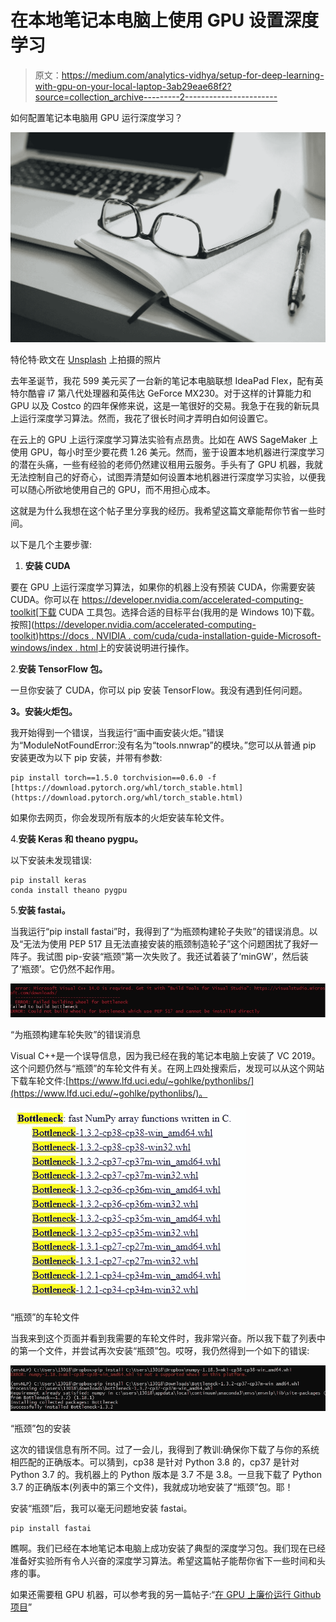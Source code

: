 # 在本地笔记本电脑上使用 GPU 设置深度学习

> 原文：<https://medium.com/analytics-vidhya/setup-for-deep-learning-with-gpu-on-your-local-laptop-3ab29eae68f2?source=collection_archive---------2----------------------->

如何配置笔记本电脑用 GPU 运行深度学习？

![](img/234fbaaf623b39a562866e5353bed6a5.png)

特伦特·欧文在 [Unsplash](https://unsplash.com/s/photos/deep-learning?utm_source=unsplash&utm_medium=referral&utm_content=creditCopyText) 上拍摄的照片

去年圣诞节，我花 599 美元买了一台新的笔记本电脑联想 IdeaPad Flex，配有英特尔酷睿 i7 第八代处理器和英伟达 GeForce MX230。对于这样的计算能力和 GPU 以及 Costco 的四年保修来说，这是一笔很好的交易。我急于在我的新玩具上运行深度学习算法。然而，我花了很长时间才弄明白如何设置它。

在云上的 GPU 上运行深度学习算法实验有点昂贵。比如在 AWS SageMaker 上使用 GPU，每小时至少要花费 1.26 美元。然而，鉴于设置本地机器进行深度学习的潜在头痛，一些有经验的老师仍然建议租用云服务。手头有了 GPU 机器，我就无法控制自己的好奇心，试图弄清楚如何设置本地机器进行深度学习实验，以便我可以随心所欲地使用自己的 GPU，而不用担心成本。

这就是为什么我想在这个帖子里分享我的经历。我希望这篇文章能帮你节省一些时间。

以下是几个主要步骤:

1.  **安装 CUDA**

要在 GPU 上运行深度学习算法，如果你的机器上没有预装 CUDA，你需要安装 CUDA。你可以在 https://developer.nvidia.com/accelerated-computing-toolkit[下载 CUDA 工具包。选择合适的目标平台(我用的是 Windows 10)下载。按照](https://developer.nvidia.com/accelerated-computing-toolkit)[https://docs . NVIDIA . com/cuda/cuda-installation-guide-Microsoft-windows/index . html](https://docs.nvidia.com/cuda/cuda-installation-guide-microsoft-windows/index.html)上的安装说明进行操作。

2.**安装 TensorFlow 包。**

一旦你安装了 CUDA，你可以 pip 安装 TensorFlow。我没有遇到任何问题。

**3。安装火炬包。**

我开始得到一个错误，当我运行“画中画安装火炬。”错误为“ModuleNotFoundError:没有名为“tools.nnwrap”的模块。”您可以从普通 pip 安装更改为以下 pip 安装，并带有参数:

```
pip install torch==1.5.0 torchvision==0.6.0 -f [https://download.pytorch.org/whl/torch_stable.html](https://download.pytorch.org/whl/torch_stable.html)
```

如果你去网页，你会发现所有版本的火炬安装车轮文件。

4.**安装 Keras 和 theano pygpu。**

以下安装未发现错误:

```
pip install keras
conda install theano pygpu
```

5.**安装 fastai。**

当我运行“pip install fastai”时，我得到了“为瓶颈构建轮子失败”的错误消息。以及“无法为使用 PEP 517 且无法直接安装的瓶颈制造轮子”这个问题困扰了我好一阵子。我试图 pip-安装“瓶颈”第一次失败了。我还试着装了‘minGW’，然后装了‘瓶颈’。它仍然不起作用。

![](img/a047d8a535ff0c12fc42ddca9d1f5d5d.png)

“为瓶颈构建车轮失败”的错误消息

Visual C++是一个误导信息，因为我已经在我的笔记本电脑上安装了 VC 2019。这个问题仍然与“瓶颈”的车轮文件有关。在网上四处搜索后，发现可以从这个网站下载车轮文件:[https://www.lfd.uci.edu/~gohlke/pythonlibs/](https://www.lfd.uci.edu/~gohlke/pythonlibs/)。

![](img/f86e2dbe440b653bb1ace91106aaa793.png)

“瓶颈”的车轮文件

当我来到这个页面并看到我需要的车轮文件时，我非常兴奋。所以我下载了列表中的第一个文件，并尝试再次安装“瓶颈”包。哎呀，我仍然得到一个如下的错误:

![](img/4128c85fcc7c50111bdfab07e374ee46.png)

“瓶颈”包的安装

这次的错误信息有所不同。过了一会儿，我得到了教训:确保你下载了与你的系统相匹配的正确版本。可以猜到，cp38 是针对 Python 3.8 的，cp37 是针对 Python 3.7 的。我机器上的 Python 版本是 3.7 不是 3.8。一旦我下载了 Python 3.7 的正确版本(列表中的第三个文件)，我就成功地安装了“瓶颈”包。耶！

安装“瓶颈”后，我可以毫无问题地安装 fastai。

```
pip install fastai
```

瞧啊。我们已经在本地笔记本电脑上成功安装了典型的深度学习包。我们现在已经准备好实验所有令人兴奋的深度学习算法。希望这篇帖子能帮你省下一些时间和头疼的事。

如果还需要租 GPU 机器，可以参考我的另一篇帖子:“[在 GPU 上廉价运行 Github 项目](/@ppeng08/run-github-projects-on-gpu-in-a-cheap-way-722cd7850fe9)”